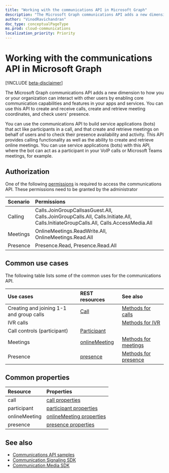 ```yaml
---
title: "Working with the communications API in Microsoft Graph"
description: "The Microsoft Graph communications API adds a new dimension to how your apps and services can interact with users by enabling voice and video features."
author: "VinodRavichandran"
doc_type: conceptualPageType
ms.prod: cloud-communications
localization_priority: Priority
---
```


# Working with the communications API in Microsoft Graph

[!INCLUDE [beta-disclaimer](../../includes/beta-disclaimer.md)]

The Microsoft Graph communications API adds a new dimension to how you or your organization can interact with other users by enabling core communication capabilities and features in your apps and services. You can use this API to create and receive calls, create and retrieve meeting coordinates, and check users' presence.

You can use the communications API to build service applications (bots) that act like participants in a call, and that create and retrieve meetings on behalf of users and to check their presence availability and activity.
This API provides calling functionality as well as the ability to create and retrieve online meetings. You can use service applications (bots) with this API, where the bot can act as a participant in your VoIP calls or Microsoft Teams meetings, for example.

## Authorization

One of the following [permissions](/graph/permissions-reference#calls-permissions) is required to access the communications API. These permissions need to be granted by the administrator

| Scenario                 | Permissions                                  |
|:------------------------------------|:---------------------------------------------|
| Calling                 | Calls.JoinGroupCallsasGuest.All, Calls.JoinGroupCalls.All, Calls.Initiate.All, Calls.InitiateGroupCalls.All, Calls.AccessMedia.All |
| Meetings                 | OnlineMeetings.ReadWrite.All, OnlineMeetings.Read.All |
| Presence                 | Presence.Read, Presence.Read.All |

## Common use cases

The following table lists some of the common uses for the communications API.

| Use cases                         | REST resources                                 | See also  |
|:------------------------------------|:---------------------------------------------|:----------|
| Creating and joining 1-1 and group calls   | [Call](/graph/api/resources/call?view=graph-rest-beta)| [Methods for calls](/graph/api/resources/call?view=graph-rest-beta#methods)|
|IVR calls   |     | [Methods for IVR](/graph/api/resources/calls-api-ivr-overview?view=graph-rest-beta)
| Call controls (participant) | [Participant](/graph/api/resources/participant?view=graph-rest-beta)   ||
|Meetings|[onlineMeeting](/graph/api/resources/onlinemeeting?view=graph-rest-beta)| [Methods for meetings](/graph/api/resources/onlinemeeting?view=graph-rest-beta#methods)|
|Presence | [presence](/graph/api/resources/presence) | [Methods for presence](/graph/api/resources/presence#methods) |

## Common properties

| Resource                | Properties                             |
|:------------------------------------|:---------------------------------------------|
| call                               | [call properties](/graph/api/resources/call?view=graph-rest-beta#properties)  |
| participant                         | [participant properties](/graph/api/resources/participant?view=graph-rest-beta#properties) |
| onlineMeeting                            | [onlineMeeting properties](/graph/api/resources/onlinemeeting?view=graph-rest-beta#properties)                     |
| presence | [presence properties](/graph/api/resources/presence#properties) |

## See also

- [Communications API samples](https://github.com/microsoftgraph/microsoft-graph-comms-samples/)
- [Communication Signaling SDK](https://www.nuget.org/packages/Microsoft.Graph.Communications.Calls/1.0.0-prerelease.494)
- [Communication Media SDK](https://www.nuget.org/packages/Microsoft.Graph.Communications.Calls.Media/1.0.0-prerelease.494)
